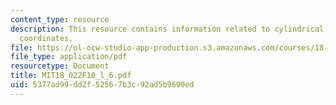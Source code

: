 ```yaml
---
content_type: resource
description: This resource contains information related to cylindrical and spherical
  coordinates.
file: https://ol-ocw-studio-app-production.s3.amazonaws.com/courses/18-022-calculus-of-several-variables-fall-2010/5377ad99dd2f52567b3c92ad5b9690ed_MIT18_022F10_l_6.pdf
file_type: application/pdf
resourcetype: Document
title: MIT18_022F10_l_6.pdf
uid: 5377ad99-dd2f-5256-7b3c-92ad5b9690ed
---
```

